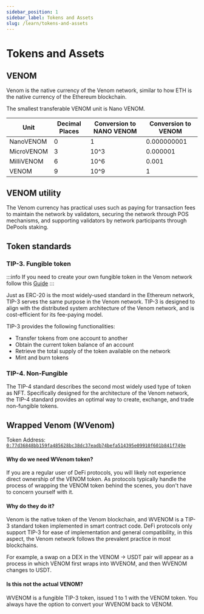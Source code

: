 ```yaml
---
sidebar_position: 1
sidebar_label: Tokens and Assets
slug: /learn/tokens-and-assets
---
```


# Tokens and Assets

## VENOM

Venom is the native currency of the Venom network, similar to how ETH is the native currency of the Ethereum blockchain.

The smallest transferable VENOM unit is Nano VENOM.

| Unit       | Decimal Places | Conversion to NANO VENOM | Conversion to VENOM |
| ---------- | -------------- | ------------------------ | ------------------- |
| NanoVENOM  | 0              | 1                        | 0.000000001         |
| MicroVENOM | 3              | 10^3                     | 0.000001            |
| MilliVENOM | 6              | 10^6                     | 0.001               |
| VENOM      | 9              | 10^9                     | 1                   |

## VENOM utility

The Venom currency has practical uses such as paying for transaction fees to maintain the network by validators, securing the network through POS mechanisms, and supporting validators by network participants through DePools staking.

## Token standards

### TIP-3. Fungible token <a href="#fungible-assets" id="fungible-assets"></a>

:::info
If you need to create your own fungible token in the Venom network follow this [Guide](../../build/development-guides/how-to-create-your-own-fungible-tip-3-token/fungible-tokens-in-venom-network.md)
:::

Just as ERC-20 is the most widely-used standard in the Ethereum network, TIP-3 serves the same purpose in the Venom network. TIP-3 is designed to align with the distributed system architecture of the Venom network, and is cost-efficient for its fee-paying model.

TIP-3 provides the following functionalities:

* Transfer tokens from one account to another
* Obtain the current token balance of an account
* Retrieve the total supply of the token available on the network
* Mint and burn tokens

### TIP-4. Non-Fungible <a href="#non-fungible-assets" id="non-fungible-assets"></a>

The TIP-4 standard describes the second most widely used type of token as NFT. Specifically designed for the architecture of the Venom network, the TIP-4 standard provides an optimal way to create, exchange, and trade non-fungible tokens.

## Wrapped Venom (WVenom)

Token Address: [`0:77d36848bb159fa485628bc38dc37eadb74befa514395e09910f601b841f749e`](https://venomscan.com/accounts/0:77d36848bb159fa485628bc38dc37eadb74befa514395e09910f601b841f749e)

#### Why do we need WVenom token?

If you are a regular user of DeFi protocols, you will likely not experience direct ownership of the VENOM token. As protocols typically handle the process of wrapping the VENOM token behind the scenes, you don't have to concern yourself with it.

#### Why do they do it?

Venom is the native token of the Venom blockchain, and WVENOM is a TIP-3 standard token implemented in smart contract code. DeFi protocols only support TIP-3 for ease of implementation and general compatibility, in this aspect, the Venom network follows the prevalent practice in most blockchains.

For example, a swap on a DEX in the VENOM -> USDT pair will appear as a process in which VENOM first wraps into WVENOM, and then WVENOM changes to USDT.

#### Is this not the actual VENOM?

WVENOM is a fungible TIP-3 token, issued 1 to 1 with the VENOM token. You always have the option to convert your WVENOM back to VENOM.

